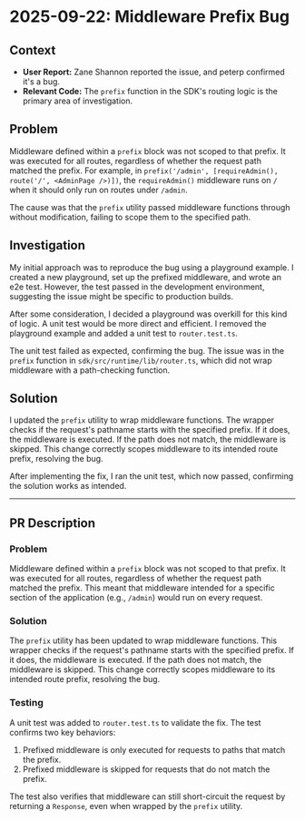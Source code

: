 # 2025-09-22: Middleware Prefix Bug

## Context

- **User Report:** Zane Shannon reported the issue, and peterp confirmed it's a bug.
- **Relevant Code:** The `prefix` function in the SDK's routing logic is the primary area of investigation.

## Problem

Middleware defined within a `prefix` block was not scoped to that prefix. It was executed for all routes, regardless of whether the request path matched the prefix. For example, in `prefix('/admin', [requireAdmin(), route('/', <AdminPage />)])`, the `requireAdmin()` middleware runs on `/` when it should only run on routes under `/admin`.

The cause was that the `prefix` utility passed middleware functions through without modification, failing to scope them to the specified path.

## Investigation

My initial approach was to reproduce the bug using a playground example. I created a new playground, set up the prefixed middleware, and wrote an e2e test. However, the test passed in the development environment, suggesting the issue might be specific to production builds.

After some consideration, I decided a playground was overkill for this kind of logic. A unit test would be more direct and efficient. I removed the playground example and added a unit test to `router.test.ts`.

The unit test failed as expected, confirming the bug. The issue was in the `prefix` function in `sdk/src/runtime/lib/router.ts`, which did not wrap middleware with a path-checking function.

## Solution

I updated the `prefix` utility to wrap middleware functions. The wrapper checks if the request's pathname starts with the specified prefix. If it does, the middleware is executed. If the path does not match, the middleware is skipped. This change correctly scopes middleware to its intended route prefix, resolving the bug.

After implementing the fix, I ran the unit test, which now passed, confirming the solution works as intended.

---

## PR Description

### Problem

Middleware defined within a `prefix` block was not scoped to that prefix. It was executed for all routes, regardless of whether the request path matched the prefix. This meant that middleware intended for a specific section of the application (e.g., `/admin`) would run on every request.

### Solution

The `prefix` utility has been updated to wrap middleware functions. This wrapper checks if the request's pathname starts with the specified prefix. If it does, the middleware is executed. If the path does not match, the middleware is skipped. This change correctly scopes middleware to its intended route prefix, resolving the bug.

### Testing

A unit test was added to `router.test.ts` to validate the fix. The test confirms two key behaviors:
1.  Prefixed middleware is only executed for requests to paths that match the prefix.
2.  Prefixed middleware is skipped for requests that do not match the prefix.

The test also verifies that middleware can still short-circuit the request by returning a `Response`, even when wrapped by the `prefix` utility.
